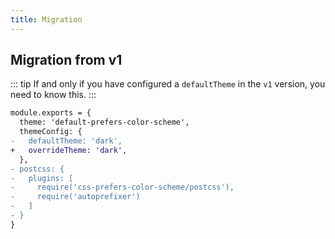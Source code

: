 ```yaml
---
title: Migration
---
```


## Migration from v1

::: tip
If and only if you have configured a `defaultTheme` in the `v1` version, you need to know this.
:::

``` diff
module.exports = {
  theme: 'default-prefers-color-scheme',
  themeConfig: {
-   defaultTheme: 'dark',
+   overrideTheme: 'dark',
  },
- postcss: {
-   plugins: [
-     require('css-prefers-color-scheme/postcss'),
-     require('autoprefixer')
-   ]
- }
}
```
